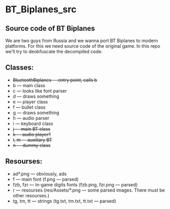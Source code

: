 # BT_Biplanes_src
## Source code of BT Biplanes

We are two guys from Яussia and we wanna port BT Biplanes to modern platforms. For this we need source code of the original game. In this repo we'll try to deobfuscate the decompiled code.

## Classes:
* ~~BluetoothBiplanes –- entry point, calls b~~
* b — main class
* c — looks like font parser
* d — draws something
* e — player class
* f — bullet class
* g — draws something
* h — audio parser
* i — keyboard class
* ~~j — main BT class~~
* ~~k — audio player?~~
* ~~l, m — auxiliary BT~~
* ~~n — dummy class~~

## Resourses:
* ad*.png — obviously, ads
* f — main font (f.png — parsed)
* fzb, fzr — in-game digits fonts (fzb.png, fzr.png — parsed)
* r — resourses (res/Assets/*.png — some parsed images. There must be other resourses.)
* tg, tm, tt — strings (tg.txt, tm.txt, tt.txt — parsed)

